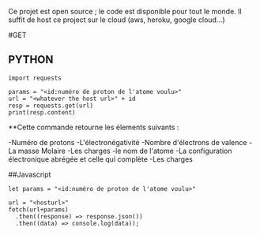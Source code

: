 Ce projet est open source ; le code est disponible pour tout le monde.
Il suffit de host ce project sur le cloud (aws, heroku, google cloud...)


#GET

## PYTHON
```
import requests

params = "<id:numéro de proton de l'atome voulu>"
url = "<whatever the host url>" + id
resp = requests.get(url)
print(resp.content)
```

**Cette commande retourne les élements suivants :

-Numéro de protons
-L'électronégativité
-Nombre d'électrons de valence
-La masse Molaire
-Les charges
-le nom de l'atome
-La configuration électronique abrégée et celle qui complète
-Les charges

##Javascript

```
let params = "<id:numéro de proton de l'atome voulu>" 

url = "<hosturl>"
fetch(url+params)
  .then((response) => response.json())
  .then((data) => console.log(data));
```